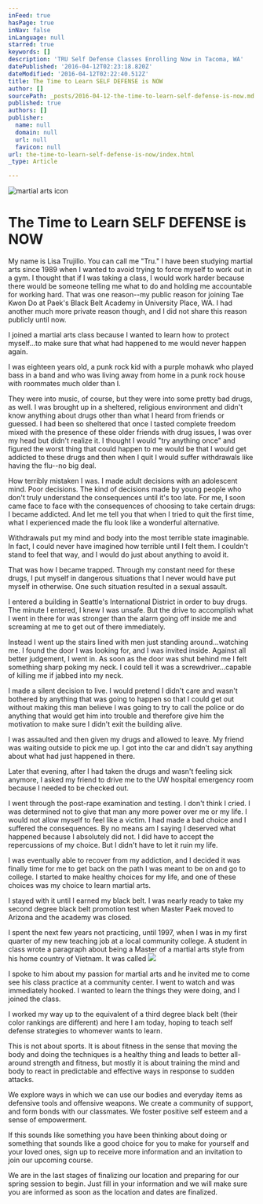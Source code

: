 ```yaml
---
inFeed: true
hasPage: true
inNav: false
inLanguage: null
starred: true
keywords: []
description: 'TRU Self Defense Classes Enrolling Now in Tacoma, WA'
datePublished: '2016-04-12T02:23:18.820Z'
dateModified: '2016-04-12T02:22:40.512Z'
title: The Time to Learn SELF DEFENSE is NOW
author: []
sourcePath: _posts/2016-04-12-the-time-to-learn-self-defense-is-now.md
published: true
authors: []
publisher:
  name: null
  domain: null
  url: null
  favicon: null
url: the-time-to-learn-self-defense-is-now/index.html
_type: Article

---
```

![martial arts icon](https://s3-us-west-2.amazonaws.com/the-grid-img/p/e940fd1075b8a90eb61dbbc832a57ed23f2349bc.png)

# The Time to Learn SELF DEFENSE is NOW

My name is Lisa Trujillo.  You can call me "Tru." I have been studying martial arts since 1989 when I wanted to avoid trying to force myself to work out in a gym.  I thought that if I was taking a class, I would work harder because there would be someone telling me what to do and holding me accountable for working hard.  That was one reason--my public reason for joining Tae Kwon Do at Paek's Black Belt Academy in University Place, WA.  I had another much more private reason though, and I did not share this reason publicly until now.

I joined a martial arts class because I wanted to learn how to protect myself...to make sure that what had happened to me would never happen again.  

I was eighteen years old, a punk rock kid with a purple mohawk who played bass in a band and who was living away from home in a punk rock house with roommates much older than I.  

They were into music, of course, but they were into some pretty bad drugs, as well.  I was brought up in a sheltered, religious environment and didn't know anything about drugs other than what I heard from friends or guessed.  I had been so sheltered that once I tasted complete freedom mixed with the presence of these older friends with drug issues, I was over my head but didn't realize it.  I thought I would "try anything once" and figured the worst thing that could happen to me would be that I would get addicted to these drugs and then when I quit I would suffer withdrawals like having the flu--no big deal.

How terribly mistaken I was.  I made adult decisions with an adolescent mind.  Poor decisions.  The kind of decisions made by young people who don't truly understand the consequences until it's too late.  For me, I soon came face to face with the consequences of choosing to take certain drugs: I became addicted.  And let me tell you that when I tried to quit the first time, what I experienced made the flu look like a wonderful alternative. 

Withdrawals put my mind and body into the most terrible state imaginable.  In fact, I could never have imagined how terrible until I felt them.  I couldn't stand to feel that way, and I would do just about anything to avoid it.  

That was how I became trapped.  Through my constant need for these drugs, I put myself in dangerous situations that I never would have put myself in otherwise.  One such situation resulted in a sexual assault.

I entered a building in Seattle's International District in order to buy drugs.  The minute I entered, I knew I was unsafe.  But the drive to accomplish what I went in there for was stronger than the alarm going off inside me and screaming at me to get out of there immediately.

Instead I went up the stairs lined with men just standing around...watching me.  I found the door I was looking for, and I was invited inside.  Against all better judgement, I went in.  As soon as the door was shut behind me I felt something sharp poking my neck.  I could tell it was a screwdriver...capable of killing me if jabbed into my neck.

I made a silent decision to live.  I would pretend I didn't care and wasn't bothered by anything that was going to happen so that I could get out without making this man believe I was going to try to call the police or do anything that would get him into trouble and therefore give him the motivation to make sure I didn't exit the building alive.

I was assaulted and then given my drugs and allowed to leave.  My friend was waiting outside to pick me up.  I got into the car and didn't say anything about what had just happened in there.

Later that evening, after I had taken the drugs and wasn't feeling sick anymore, I asked my friend to drive me to the UW hospital emergency room because I needed to be checked out.

I went through the post-rape examination and testing.  I don't think I cried.  I was determined not to give that man any more power over me or my life.  I would not allow myself to feel like a victim.  I had made a bad choice and I suffered the consequences.  By no means am I saying I deserved what happened because I absolutely did not.  I did have to accept the repercussions of my choice.  But I didn't have to let it ruin my life.

I was eventually able to recover from my addiction, and I decided it was finally time for me to get back on the path I was meant to be on and go to college.  I started to make healthy choices for my life, and one of these choices was my choice to learn martial arts.

I stayed with it until I earned my black belt.  I was nearly ready to take my second degree black belt promotion test when Master Paek moved to Arizona and the academy was closed.  

I spent the next few years not practicing, until 1997, when I was in my first quarter of my new teaching job at a local community college.  A student in class wrote a paragraph about being a Master of a martial arts style from his home country of Vietnam.  It was called
![](https://the-grid-user-content.s3-us-west-2.amazonaws.com/4075c15a-d030-4971-bc61-e2065798c590.jpg)

I spoke to him about my passion for martial arts and he invited me to come see his class practice at a community center.  I went to watch and was immediately hooked.  I wanted to learn the things they were doing, and I joined the class.  

I worked my way up to the equivalent of a third degree black belt (their color rankings are different) and here I am today, hoping to teach self defense strategies to whomever wants to learn.  

This is not about sports.  It is about fitness in the sense  that moving the body and doing the techniques is a healthy thing and leads to better all-around strength and fitness, but mostly it is about training the mind and body to react in predictable and effective ways in response to sudden attacks.

We explore ways in which we can use our bodies and everyday items as defensive tools and offensive weapons.  We create a community of support, and form bonds with our classmates.  We foster positive self esteem and a sense of empowerment.

If this sounds like something you have been thinking about doing or something that sounds like a good choice for you to make for yourself and your loved ones, sign up to receive more information and an invitation to join our upcoming course.

We are in the last stages of finalizing our location and preparing for our spring session to begin.  Just fill in your information and we will make sure you are informed as soon as the location and dates are finalized.